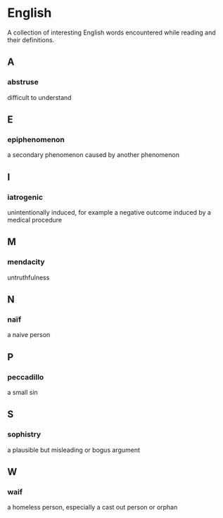 # English

A collection of interesting English words encountered while reading and their definitions.

## A

### abstruse
difficult to understand

## E

### epiphenomenon
a secondary phenomenon caused by another phenomenon

## I

### iatrogenic 
unintentionally induced, for example a negative outcome induced by a medical procedure

## M

### mendacity
untruthfulness

## N

### naïf 
a naive person

## P

### peccadillo
a small sin

## S

### sophistry
a plausible but misleading or bogus argument

## W

### waif
a homeless person, especially a cast out person or orphan
